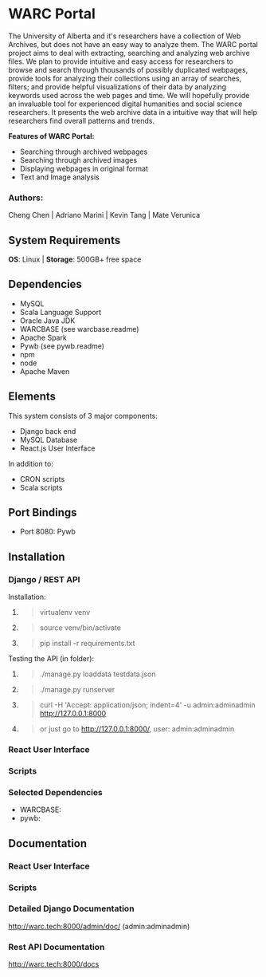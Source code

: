 # WARC Portal

The University of Alberta and it's researchers have a collection of Web Archives, but does not have an easy way to analyze them. The WARC portal project aims to deal with extracting, searching and analyzing web archive files. We plan to provide intuitive and easy access for researchers to browse and search through thousands of possibly duplicated webpages, provide tools for analyzing their collections using an array of searches, filters; and provide helpful visualizations of their data by analyzing keywords used across the web pages and time. We will hopefully provide an invaluable tool for experienced digital humanities and social science researchers. It presents the web archive data in a intuitive way that will help researchers find overall patterns and trends.

**Features of WARC Portal:**

- Searching through archived webpages
- Searching through archived images
- Displaying webpages in original format
- Text and Image analysis

### Authors:

Cheng Chen | Adriano Marini | Kevin Tang | Mate Verunica

## System Requirements

**OS**: Linux  |  **Storage**: 500GB+ free space

## Dependencies

* MySQL
* Scala Language Support
* Oracle Java JDK
* WARCBASE (see warcbase.readme)
* Apache Spark
* Pywb (see pywb.readme)
* npm
* node
* Apache Maven

## Elements

This system consists of 3 major components:

* Django back end
* MySQL Database
* React.js User Interface

In addition to:

* CRON scripts
* Scala scripts

## Port Bindings

- Port 8080: Pywb

## Installation
### Django / REST API

Installation:

1) > virtualenv venv
2) > source venv/bin/activate
3) > pip install -r requirements.txt

Testing the API (in folder):

1) > ./manage.py loaddata testdata.json
2) > ./manage.py runserver
3) > curl -H 'Accept: application/json; indent=4' -u admin:adminadmin <http://127.0.0.1:8000>
4) > or just go to <http://127.0.0.1:8000/>, user:  admin:adminadmin

### React User Interface

### Scripts

### Selected Dependencies
* WARCBASE:
* pywb:

## Documentation

### React User Interface

### Scripts

### Detailed Django Documentation

<http://warc.tech:8000/admin/doc/> (admin:adminadmin)

### Rest API Documentation

<http://warc.tech:8000/docs>
